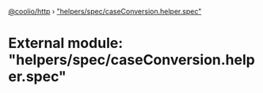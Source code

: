 [@coolio/http](../README.md) › ["helpers/spec/caseConversion.helper.spec"](_helpers_spec_caseconversion_helper_spec_.md)

# External module: "helpers/spec/caseConversion.helper.spec"


